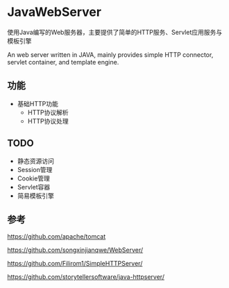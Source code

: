 # JavaWebServer

使用Java编写的Web服务器，主要提供了简单的HTTP服务、Servlet应用服务与模板引擎

An web server written in JAVA, mainly provides simple HTTP connector, servlet container,  and template engine.

## 功能

- 基础HTTP功能
  - HTTP协议解析
  - HTTP协议处理

## TODO

- 静态资源访问
- Session管理
- Cookie管理
- Servlet容器
- 简易模板引擎

## 参考

https://github.com/apache/tomcat

https://github.com/songxinjianqwe/WebServer/

https://github.com/Filirom1/SimpleHTTPServer/

https://github.com/storytellersoftware/java-httpserver/

